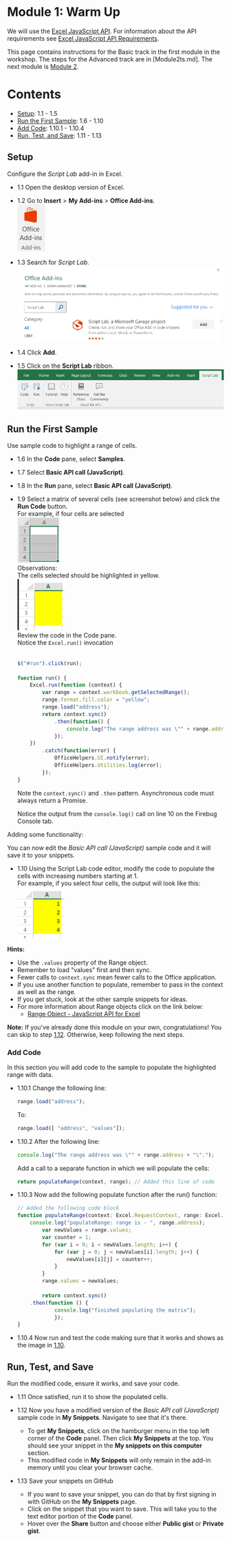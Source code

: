 # Module 1: Warm Up

We will use the [Excel JavaScript API](https://dev.office.com/reference/add-ins/excel/application). For information about the API requirements see [Excel JavaScript API Requirements](https://github.com/OfficeDev/office-js-docs/blob/master/reference/requirement-sets/excel-api-requirement-sets.md).

This page contains instructions for the Basic track in the first module in the workshop. The steps for the Advanced track are in [Module2ts.md]. The next module is [Module 2](Module2.md).

# Contents
* [Setup](#setup): 1.1 - 1.5
* [Run the First Sample](#run-the-first-sample): 1.6 - 1.10
* [Add Code](#add-code): 1.10.1 - 1.10.4
* [Run, Test, and Save](#run-test-and-save): 1.11 - 1.13

## Setup
Configure the *Script Lab* add-in in Excel.

- 1.1 Open the desktop version of Excel.

- 1.2 Go to **Insert** > **My Add-ins** > **Office Add-ins**.  
    ![alt text](Module_1_Office_Add-ins_button.png "Office Add-ins button")

- 1.3 Search for *Script Lab*.  
    ![alt text](Module_1_Script_Lab_in_store.png "Script Lab add-in in the Office Add-ins Store")

- 1.4 Click **Add**.

- 1.5 Click on the **Script Lab** ribbon.  
    ![alt text](Module_1_Script_Lab_ribbon.png "Script Lab ribbon")

## Run the First Sample
Use sample code to highlight a range of cells.

- 1.6 In the **Code** pane, select **Samples**.

- 1.7 Select **Basic API call (JavaScript)**.

- 1.8 In the **Run** pane, select **Basic API call (JavaScript)**.

- 1.9 Select a matrix of several cells (see screenshot below) and click the **Run Code** button.  
    For example, if four cells are selected  
    ![alt text](Module_1_cells_selected.png "Selected cells")  
    Observations:  
    The cells selected should be highlighted in yellow.  
    ![alt text](Module_1_cells_highlighted.PNG "Highlighted cells")  
    Review the code in the Code pane.  
    Notice the ```Excel.run()``` invocation  
    ```javascript

    $("#run").click(run);

    function run() {
        Excel.run(function (context) {
            var range = context.workbook.getSelectedRange();
            range.format.fill.color = "yellow";
            range.load("address");
            return context.sync()
                .then(function() {
                    console.log("The range address was \"" + range.address + "\".");
                });
        })
            .catch(function(error) {
                OfficeHelpers.UI.notify(error);
                OfficeHelpers.Utilities.log(error);
            });
    }
    ```  
    Note the ```context.sync()``` and ```.then``` pattern. Asynchronous code must always return a Promise.  

    Notice the output from the ```console.log()``` call on line 10 on the Firebug Console tab.

Adding some functionality:

You can now edit the *Basic API call (JavaScript)* sample code and it will save it to your snippets.

- <a name="1.10" />1.10 Using the Script Lab code editor, modify the code to populate the cells with increasing numbers starting at 1.  
    For example, if you select four cells, the output will look like this:  
    ![alt text](Module_1_cells_highlighted_with_data.png "Highlighted cells with values")

**Hints:**

* Use the `.values` property of the Range object.
* Remember to load "values" first and then sync.
* Fewer calls to `context.sync` mean fewer calls to the Office application.
* If you use another function to populate, remember to pass in the context as well as the range.
* If you get stuck, look at the other sample snippets for ideas.
* For more information about Range objects click on the link below:  
    * [Range Object - JavaScript API for Excel](https://github.com/OfficeDev/office-js-docs/blob/master/reference/excel/range.md)

**Note:** If you've already done this module on your own, congratulations! You can skip to step [1.12](#1.12). Otherwise, keep following the next steps.

### Add Code
In this section you will add code to the sample to populate the highlighted range with data.
- 1.10.1 Change the following line: 
    ```javascript
    range.load("address");
    ```  
    To: 
    ```javascript
    range.load([ "address", "values"]);
    ```

- 1.10.2 After the following line:  
    ```javascript
    console.log("The range address was \"" + range.address + "\".");
    ```  
    Add a call to a separate function in which we will populate the cells:  
    ```javascript  
    return populateRange(context, range); // Added this line of code  
    ```

- 1.10.3 Now add the following populate function after the run() function:  
    ```javascript
    // Added the following code block
    function populateRange(context: Excel.RequestContext, range: Excel.Range) {
        console.log("populateRange: range is - ", range.address);  
            var newValues = range.values;
            var counter = 1;  
            for (var i = 0; i < newValues.length; i++) {  
                for (var j = 0; j < newValues[i].length; j++) {  
                    newValues[i][j] = counter++;  
                }  
            }  
            range.values = newValues;  

            return context.sync()
	    .then(function () {
			    console.log("finished populating the matrix");
			    });
    }  
    ```  

- 1.10.4 Now run and test the code making sure that it works and shows as the image in [1.10](#1.10).

## Run, Test, and Save
Run the modified code, ensure it works, and save your code.

- 1.11 Once satisfied, run it to show the populated cells.

- <a name="1.12" />1.12 Now you have a modified version of the *Basic API call (JavaScript)* sample code in **My Snippets**. Navigate to see that it's there.  
    * To get **My Snippets**, click on the hamburger menu in the top left corner of the **Code** panel. Then click **My Snippets** at the top. You should see your snippet in the **My snippets on this computer** section.
    * This modified code in **My Snippets** will only remain in the add-in memory until you clear your browser cache.

- 1.13 Save your snippets on GitHub
    * If you want to save your snippet, you can do that by first signing in with GitHub on the **My Snippets** page.
    * Click on the snippet that you want to save. This will take you to the text editor portion of the **Code** panel.
    * Hover over the **Share** button and choose either **Public gist** or **Private gist**.
